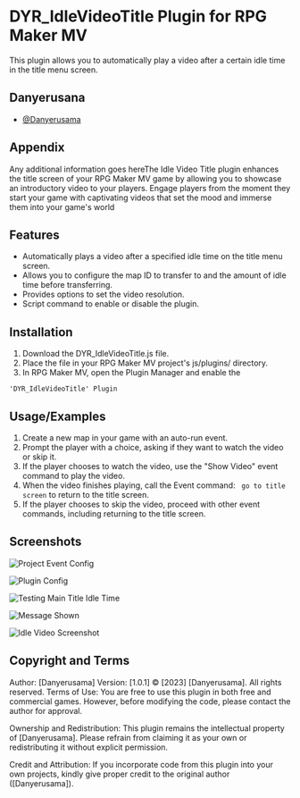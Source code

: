 
# DYR_IdleVideoTitle Plugin for RPG Maker MV

This plugin allows you to automatically play a video after a certain idle time in the title menu screen.
## Danyerusana

- [@Danyerusama](https://www.github.com/danyerusama)


## Appendix

Any additional information goes hereThe Idle Video Title plugin enhances the title screen of your RPG Maker MV game by allowing you to showcase an introductory video to your players. Engage players from the moment they start your game with captivating videos that set the mood and immerse them into your game's world

## Features

- Automatically plays a video after a specified idle time on the title menu screen.
- Allows you to configure the map ID to transfer to and the amount of idle time before transferring.
- Provides options to set the video resolution.
- Script command to enable or disable the plugin.


## Installation

1. Download the DYR_IdleVideoTitle.js file.
2. Place the file in your RPG Maker MV project's js/plugins/ directory.
3. In RPG Maker MV, open the Plugin Manager and enable the 
``` 
'DYR_IdleVideoTitle' Plugin

```
    
## Usage/Examples

1. Create a new map in your game with an auto-run event.
2. Prompt the player with a choice, asking if they want to watch the video or skip it.
3. If the player chooses to watch the video, use the "Show Video" event command to play the video.
4. When the video finishes playing, call the Event command: ``` go to title screen``` to return to the title screen.
5. If the player chooses to skip the video, proceed with other event commands, including returning to the title screen.






## Screenshots

![Project Event Config](https://drive.google.com/file/d/1Jsj3lMwtM60T4Xy7v2QZ9FJY97oCVQ7w/view?usp=drive_link)

![Plugin Config](https://drive.google.com/file/d/136sbuQo_Siy7VoauyCOxO5v8llH96uiX/view?usp=drive_link)

![Testing Main Title Idle Time](https://drive.google.com/file/d/18hJSV8XToR8n_KgPUo24aE8pu65URgJK/view?usp=drive_link)

![Message Shown](https://drive.google.com/file/d/1q8OOg2_nqO87kUsDoqk_K6mwTaaMtf3-/view?usp=drive_link)

![Idle Video Screenshot](https://drive.google.com/file/d/1QjYRK02THgww16oSXWAldyluF5302XPC/view?usp=drive_link)


## Copyright and Terms
Author: [Danyerusama] Version: [1.0.1] © [2023] [Danyerusama]. All rights reserved. Terms of Use: You are free to use this plugin in both free and commercial games. However, before modifying the code, please contact the author for approval.

Ownership and Redistribution: This plugin remains the intellectual property of [Danyerusama]. Please refrain from claiming it as your own or redistributing it without explicit permission.

Credit and Attribution: If you incorporate code from this plugin into your own projects, kindly give proper credit to the original author ([Danyerusama]).
